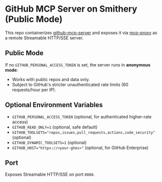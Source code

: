 # GitHub MCP Server on Smithery (Public Mode)

This repo containerizes [github-mcp-server](https://github.com/github/github-mcp-server) 
and exposes it via [mcp-proxy](https://pypi.org/project/mcp-proxy/) as a 
remote Streamable HTTP/SSE server.

## Public Mode
If no `GITHUB_PERSONAL_ACCESS_TOKEN` is set, the server runs in **anonymous mode**:
- Works with public repos and data only.
- Subject to GitHub's stricter unauthenticated rate limits (60 requests/hour per IP).

## Optional Environment Variables
- `GITHUB_PERSONAL_ACCESS_TOKEN` (optional, for authenticated higher-rate access)
- `GITHUB_READ_ONLY=1` (optional, safe default)
- `GITHUB_TOOLSETS="repos,issues,pull_requests,actions,code_security"` (optional)
- `GITHUB_DYNAMIC_TOOLSETS=1` (optional)
- `GITHUB_HOST="https://<your-ghes>"` (optional, for GitHub Enterprise)

## Port
Exposes Streamable HTTP/SSE on port `8080`.
